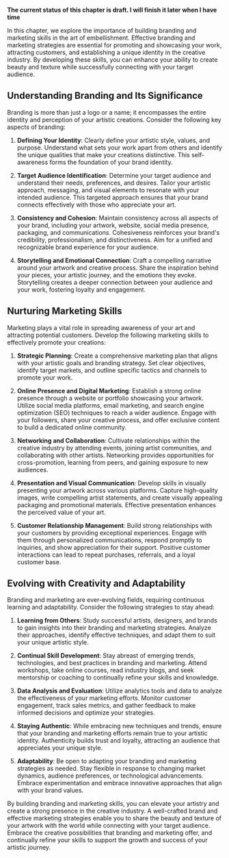 **The current status of this chapter is draft. I will finish it later when I have time**

In this chapter, we explore the importance of building branding and marketing skills in the art of embellishment. Effective branding and marketing strategies are essential for promoting and showcasing your work, attracting customers, and establishing a unique identity in the creative industry. By developing these skills, you can enhance your ability to create beauty and texture while successfully connecting with your target audience.

Understanding Branding and Its Significance
-------------------------------------------

Branding is more than just a logo or a name; it encompasses the entire identity and perception of your artistic creations. Consider the following key aspects of branding:

1. **Defining Your Identity**: Clearly define your artistic style, values, and purpose. Understand what sets your work apart from others and identify the unique qualities that make your creations distinctive. This self-awareness forms the foundation of your brand identity.

2. **Target Audience Identification**: Determine your target audience and understand their needs, preferences, and desires. Tailor your artistic approach, messaging, and visual elements to resonate with your intended audience. This targeted approach ensures that your brand connects effectively with those who appreciate your art.

3. **Consistency and Cohesion**: Maintain consistency across all aspects of your brand, including your artwork, website, social media presence, packaging, and communications. Cohesiveness reinforces your brand's credibility, professionalism, and distinctiveness. Aim for a unified and recognizable brand experience for your audience.

4. **Storytelling and Emotional Connection**: Craft a compelling narrative around your artwork and creative process. Share the inspiration behind your pieces, your artistic journey, and the emotions they evoke. Storytelling creates a deeper connection between your audience and your work, fostering loyalty and engagement.

Nurturing Marketing Skills
--------------------------

Marketing plays a vital role in spreading awareness of your art and attracting potential customers. Develop the following marketing skills to effectively promote your creations:

1. **Strategic Planning**: Create a comprehensive marketing plan that aligns with your artistic goals and branding strategy. Set clear objectives, identify target markets, and outline specific tactics and channels to promote your work.

2. **Online Presence and Digital Marketing**: Establish a strong online presence through a website or portfolio showcasing your artwork. Utilize social media platforms, email marketing, and search engine optimization (SEO) techniques to reach a wider audience. Engage with your followers, share your creative process, and offer exclusive content to build a dedicated online community.

3. **Networking and Collaboration**: Cultivate relationships within the creative industry by attending events, joining artist communities, and collaborating with other artists. Networking provides opportunities for cross-promotion, learning from peers, and gaining exposure to new audiences.

4. **Presentation and Visual Communication**: Develop skills in visually presenting your artwork across various platforms. Capture high-quality images, write compelling artist statements, and create visually appealing packaging and promotional materials. Effective presentation enhances the perceived value of your art.

5. **Customer Relationship Management**: Build strong relationships with your customers by providing exceptional experiences. Engage with them through personalized communications, respond promptly to inquiries, and show appreciation for their support. Positive customer interactions can lead to repeat purchases, referrals, and a loyal customer base.

Evolving with Creativity and Adaptability
-----------------------------------------

Branding and marketing are ever-evolving fields, requiring continuous learning and adaptability. Consider the following strategies to stay ahead:

1. **Learning from Others**: Study successful artists, designers, and brands to gain insights into their branding and marketing strategies. Analyze their approaches, identify effective techniques, and adapt them to suit your unique artistic style.

2. **Continual Skill Development**: Stay abreast of emerging trends, technologies, and best practices in branding and marketing. Attend workshops, take online courses, read industry blogs, and seek mentorship or coaching to continually refine your skills and knowledge.

3. **Data Analysis and Evaluation**: Utilize analytics tools and data to analyze the effectiveness of your marketing efforts. Monitor customer engagement, track sales metrics, and gather feedback to make informed decisions and optimize your strategies.

4. **Staying Authentic**: While embracing new techniques and trends, ensure that your branding and marketing efforts remain true to your artistic identity. Authenticity builds trust and loyalty, attracting an audience that appreciates your unique style.

5. **Adaptability**: Be open to adapting your branding and marketing strategies as needed. Stay flexible in response to changing market dynamics, audience preferences, or technological advancements. Embrace experimentation and embrace innovative approaches that align with your brand values.

By building branding and marketing skills, you can elevate your artistry and create a strong presence in the creative industry. A well-crafted brand and effective marketing strategies enable you to share the beauty and texture of your artwork with the world while connecting with your target audience. Embrace the creative possibilities that branding and marketing offer, and continually refine your skills to support the growth and success of your artistic journey.
